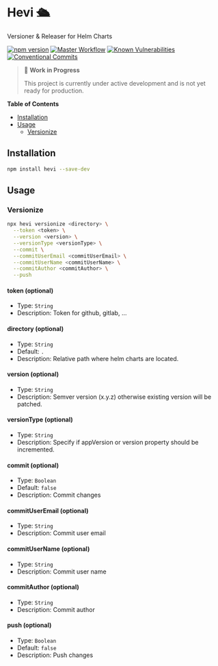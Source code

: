 # Hevi 🛳️

Versioner & Releaser for Helm Charts

[![npm version](https://badge.fury.io/js/hevi.svg)](https://badge.fury.io/js/hevi)
[![Master Workflow](https://github.com/Tada5hi/hevi/workflows/CI/badge.svg)](https://github.com/Tada5hi/hevi)
[![Known Vulnerabilities](https://snyk.io/test/github/Tada5hi/hevi/badge.svg?targetFile=package.json)](https://snyk.io/test/github/Tada5hi/hevi?targetFile=package.json)
[![Conventional Commits](https://img.shields.io/badge/Conventional%20Commits-1.0.0-%23FE5196?logo=conventionalcommits&logoColor=white)](https://conventionalcommits.org)

> 🚧 **Work in Progress**
>
> This project is currently under active development and is not yet ready for production.

**Table of Contents**
- [Installation](#installation)
- [Usage](#usage)
  - [Versionize](#versionize)

## Installation

```bash
npm install hevi --save-dev
```

## Usage

### Versionize

```bash
npx hevi versionize <directory> \
  --token <token> \
  --version <version> \
  --versionType <versionType> \
  --commit \
  --commitUserEmail <commitUserEmail> \
  --commitUserName <commitUserName> \
  --commitAuthor <commitAuthor> \
  --push 
```

#### token (optional)
- Type: `String`
- Description: Token for github, gitlab, ...

#### directory (optional)
- Type: `String`
- Default: `.`
- Description: Relative path where helm charts are located.

#### version (optional)
- Type: `String`
- Description: Semver version (x.y.z) otherwise existing version will be patched.

#### versionType (optional)
- Type: `String`
- Description: Specify if appVersion or version property should be incremented. 

#### commit (optional)
- Type: `Boolean`
- Default: `false`
- Description: Commit changes

#### commitUserEmail (optional)
- Type: `String`
- Description: Commit user email

#### commitUserName (optional)
- Type: `String`
- Description: Commit user name

#### commitAuthor (optional)
- Type: `String`
- Description: Commit author

#### push (optional)
- Type: `Boolean`
- Default: `false`
- Description: Push changes


